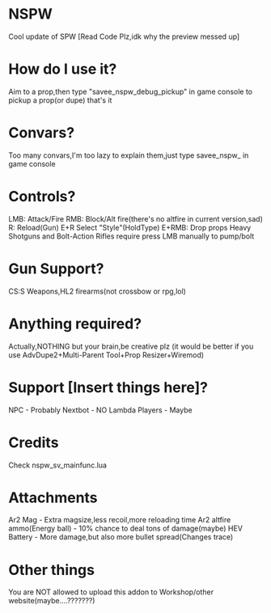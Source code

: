 # NSPW
Cool update of SPW
[Read Code Plz,idk why the preview messed up]
# How do I use it?
Aim to a prop,then type "savee_nspw_debug_pickup" in game console to pickup a prop(or dupe)
that's it
# Convars?
Too many convars,I'm too lazy to explain them,just type savee_nspw_ in game console
# Controls?
LMB: Attack/Fire
RMB: Block/Alt fire(there's no altfire in current version,sad)
R: Reload(Gun)
E+R Select "Style"(HoldType)
E+RMB: Drop props
Heavy Shotguns and Bolt-Action Rifles require press LMB manually to pump/bolt

# Gun Support?
CS:S Weapons,HL2 firearms(not crossbow or rpg,lol)

# Anything required?
Actually,NOTHING but your brain,be creative plz
(it would be better if you use AdvDupe2+Multi-Parent Tool+Prop Resizer+Wiremod)

# Support [Insert things here]?
NPC - Probably
Nextbot - NO
Lambda Players - Maybe

# Credits
Check nspw_sv_mainfunc.lua

# Attachments
Ar2 Mag - Extra magsize,less recoil,more reloading time
Ar2 altfire ammo(Energy ball) - 10% chance to deal tons of damage(maybe)
HEV Battery - More damage,but also more bullet spread(Changes trace)

# Other things
You are NOT allowed to upload this addon to Workshop/other website(maybe....???????)
